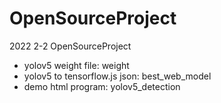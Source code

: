 # OpenSourceProject
2022 2-2 OpenSourceProject
* yolov5 weight file: weight
* yolov5 to tensorflow.js json: best_web_model
* demo html program: yolov5_detection

